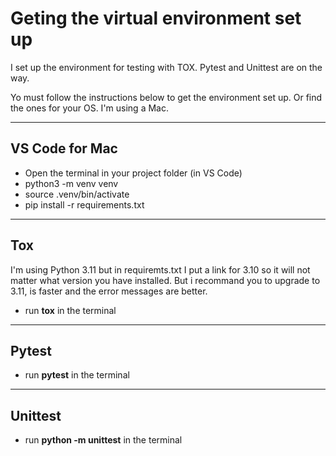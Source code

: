 # Geting the virtual environment set up

I set up the environment for testing with TOX. Pytest and Unittest are on the way.

Yo must follow the instructions below to get the environment set up. Or find the ones for your OS. I'm using a Mac.

---

## VS Code for Mac

- Open the terminal in your project folder (in VS Code)
- python3 -m venv venv
- source .venv/bin/activate
- pip install -r requirements.txt

---

## Tox

I'm using Python 3.11 but in requiremts.txt I put a link for 3.10 so it will not matter what version you have installed.
But i recommand you to upgrade to 3.11, is faster and the error messages are better.

- run **tox** in the terminal

---

## Pytest

- run **pytest** in the terminal

---

## Unittest

- run **python -m unittest** in the terminal
